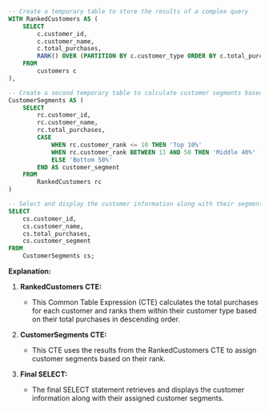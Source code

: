```sql
-- Create a temporary table to store the results of a complex query
WITH RankedCustomers AS (
    SELECT
        c.customer_id,
        c.customer_name,
        c.total_purchases,
        RANK() OVER (PARTITION BY c.customer_type ORDER BY c.total_purchases DESC) AS customer_rank
    FROM
        customers c
),

-- Create a second temporary table to calculate customer segments based on their rank
CustomerSegments AS (
    SELECT
        rc.customer_id,
        rc.customer_name,
        rc.total_purchases,
        CASE
            WHEN rc.customer_rank <= 10 THEN 'Top 10%'
            WHEN rc.customer_rank BETWEEN 11 AND 50 THEN 'Middle 40%'
            ELSE 'Bottom 50%'
        END AS customer_segment
    FROM
        RankedCustomers rc
)

-- Select and display the customer information along with their segment
SELECT
    cs.customer_id,
    cs.customer_name,
    cs.total_purchases,
    cs.customer_segment
FROM
    CustomerSegments cs;
```

**Explanation:**

1. **RankedCustomers CTE:**
   - This Common Table Expression (CTE) calculates the total purchases for each customer and ranks them within their customer type based on their total purchases in descending order.

2. **CustomerSegments CTE:**
   - This CTE uses the results from the RankedCustomers CTE to assign customer segments based on their rank.

3. **Final SELECT:**
   - The final SELECT statement retrieves and displays the customer information along with their assigned customer segments.
